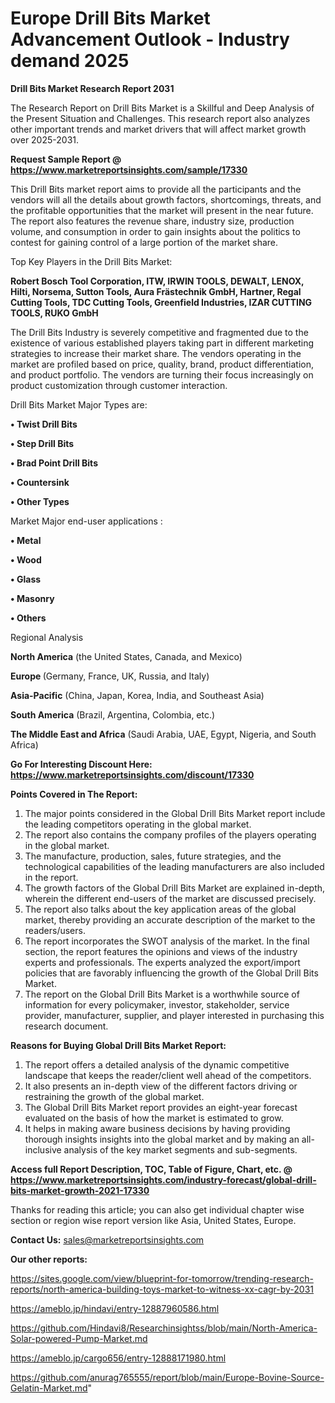  # Europe Drill Bits Market Advancement Outlook - Industry demand 2025

<strong>Drill Bits Market Research Report 2031</strong>

The Research Report on Drill Bits Market is a Skillful and Deep Analysis of the Present Situation and Challenges. This research report also analyzes other important trends and market drivers that will affect market growth over 2025-2031.

<strong>Request Sample Report @ <a href=https://www.marketreportsinsights.com/sample/17330>https://www.marketreportsinsights.com/sample/17330</a></strong>

This Drill Bits market report aims to provide all the participants and the vendors will all the details about growth factors, shortcomings, threats, and the profitable opportunities that the market will present in the near future. The report also features the revenue share, industry size, production volume, and consumption in order to gain insights about the politics to contest for gaining control of a large portion of the market share.

Top Key Players in the Drill Bits Market:

<strong>Robert Bosch Tool Corporation, ITW, IRWIN TOOLS, DEWALT, LENOX, Hilti, Norsema, Sutton Tools, Aura Frästechnik GmbH, Hartner, Regal Cutting Tools, TDC Cutting Tools, Greenfield Industries, IZAR CUTTING TOOLS, RUKO GmbH</strong>

The Drill Bits Industry is severely competitive and fragmented due to the existence of various established players taking part in different marketing strategies to increase their market share. The vendors operating in the market are profiled based on price, quality, brand, product differentiation, and product portfolio. The vendors are turning their focus increasingly on product customization through customer interaction.

Drill Bits Market Major Types are:

<strong>• Twist Drill Bits

• Step Drill Bits

• Brad Point Drill Bits

• Countersink

• Other Types</strong>

Market Major end-user applications :

<strong>• Metal

• Wood

• Glass

• Masonry

• Others</strong>

Regional Analysis

</u><strong><b>North America</b></strong> (the United States, Canada, and Mexico)

<strong><b>Europe </b></strong>(Germany, France, UK, Russia, and Italy)

<strong><b>Asia-Pacific</b></strong> (China, Japan, Korea, India, and Southeast Asia)

<strong><b>South America</b></strong> (Brazil, Argentina, Colombia, etc.)

<strong><b>The Middle East and Africa</b></strong> (Saudi Arabia, UAE, Egypt, Nigeria, and South Africa)

<strong>Go For Interesting Discount Here: <a href=https://www.marketreportsinsights.com/discount/17330>https://www.marketreportsinsights.com/discount/17330</a></strong>

<strong>Points Covered in The Report:</strong>
<ol>
  <li>The major points considered in the Global Drill Bits Market report include the leading competitors operating in the global market.</li>
  <li>The report also contains the company profiles of the players operating in the global market.</li>
  <li>The manufacture, production, sales, future strategies, and the technological capabilities of the leading manufacturers are also included in the report.</li>
  <li>The growth factors of the Global Drill Bits Market are explained in-depth, wherein the different end-users of the market are discussed precisely.</li>
  <li>The report also talks about the key application areas of the global market, thereby providing an accurate description of the market to the readers/users.</li>
  <li>The report incorporates the SWOT analysis of the market. In the final section, the report features the opinions and views of the industry experts and professionals. The experts analyzed the export/import policies that are favorably influencing the growth of the Global Drill Bits Market.</li>
  <li>The report on the Global Drill Bits Market is a worthwhile source of information for every policymaker, investor, stakeholder, service provider, manufacturer, supplier, and player interested in purchasing this research document.</li>
</ol>
<strong>Reasons for Buying Global Drill Bits Market Report:</strong>

<ol>
  <li>The report offers a detailed analysis of the dynamic competitive landscape that keeps the reader/client well ahead of the competitors.</li>
  <li>It also presents an in-depth view of the different factors driving or restraining the growth of the global market.</li>
  <li>The Global Drill Bits Market report provides an eight-year forecast evaluated on the basis of how the market is estimated to grow.</li>
  <li>It helps in making aware business decisions by having providing thorough insights insights into the global market and by making an all-inclusive analysis of the key market segments and sub-segments.</li>
</ol>
<strong>Access full Report Description, TOC, Table of Figure, Chart, etc. @ <a href=https://www.marketreportsinsights.com/industry-forecast/global-drill-bits-market-growth-2021-17330>https://www.marketreportsinsights.com/industry-forecast/global-drill-bits-market-growth-2021-17330</a></strong>


Thanks for reading this article; you can also get individual chapter wise section or region wise report version like Asia, United States, Europe.

<strong>Contact Us:</strong>
sales@marketreportsinsights.com

<strong>Our other reports:</strong>

<a href=https://sites.google.com/view/blueprint-for-tomorrow/trending-research-reports/north-america-building-toys-market-to-witness-xx-cagr-by-2031>https://sites.google.com/view/blueprint-for-tomorrow/trending-research-reports/north-america-building-toys-market-to-witness-xx-cagr-by-2031</a>

<a href=https://ameblo.jp/hindavi/entry-12887960586.html>https://ameblo.jp/hindavi/entry-12887960586.html</a>

<a href=https://github.com/Hindavi8/Researchinsightss/blob/main/North-America-Solar-powered-Pump-Market.md>https://github.com/Hindavi8/Researchinsightss/blob/main/North-America-Solar-powered-Pump-Market.md</a>

<a href=https://ameblo.jp/cargo656/entry-12888171980.html>https://ameblo.jp/cargo656/entry-12888171980.html</a>

<a href=https://github.com/anurag765555/report/blob/main/Europe-Bovine-Source-Gelatin-Market.md>https://github.com/anurag765555/report/blob/main/Europe-Bovine-Source-Gelatin-Market.md</a>"
